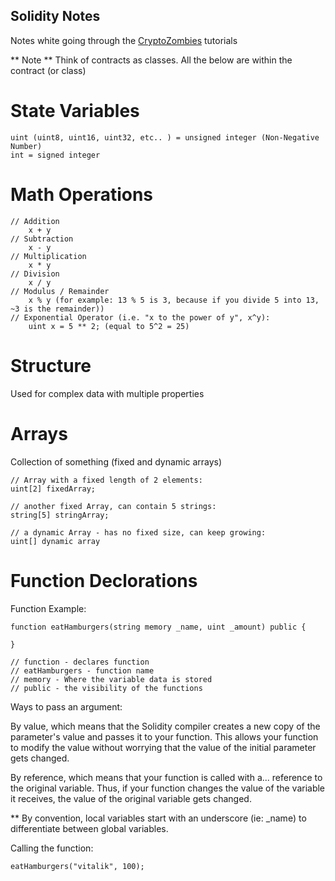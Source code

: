 ## Solidity Notes
Notes white going through the [CryptoZombies](https://cryptozombies.io) tutorials

** Note **
Think of contracts as classes. All the below are within the contract (or class)


# State Variables
    uint (uint8, uint16, uint32, etc.. ) = unsigned integer (Non-Negative Number)
    int = signed integer

# Math Operations
    // Addition
        x + y
    // Subtraction
        x - y
    // Multiplication
        x * y
    // Division
        x / y
    // Modulus / Remainder
        x % y (for example: 13 % 5 is 3, because if you divide 5 into 13, ~3 is the remainder))
    // Exponential Operator (i.e. "x to the power of y", x^y):
        uint x = 5 ** 2; (equal to 5^2 = 25)

# Structure
Used for complex data with multiple properties

# Arrays
Collection of something (fixed and dynamic arrays)

    // Array with a fixed length of 2 elements:
    uint[2] fixedArray;
    
    // another fixed Array, can contain 5 strings:
    string[5] stringArray;
    
    // a dynamic Array - has no fixed size, can keep growing:
    uint[] dynamic array

# Function Declorations

Function Example:

```solidity
function eatHamburgers(string memory _name, uint _amount) public {

}

// function - declares function
// eatHamburgers - function name
// memory - Where the variable data is stored
// public - the visibility of the functions
```


Ways to pass an argument:

By value, which means that the Solidity compiler creates a new copy of the parameter's value and passes it to your function. This allows your function to modify the value without worrying that the value of the initial parameter gets changed.

By reference, which means that your function is called with a... reference to the original variable. Thus, if your function changes the value of the variable it receives, the value of the original variable gets changed.

** By convention, local variables start with an underscore (ie: _name) to differentiate between global variables.

Calling the function:

```solidity
eatHamburgers("vitalik", 100);
```